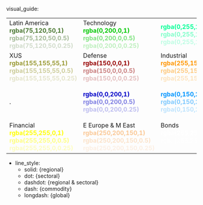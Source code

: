 
visual_guide:


<table>
<tr>
<td>
Latin America <br>
<span style="color:rgba(75,120,50,1); font-weight: bold;">rgba(75,120,50,1)</span><br>
<span style="color:rgba(75,120,50,0.5); font-weight: bold;">rgba(75,120,50,0.5)</span><br>
<span style="color:rgba(75,120,50,0.25); font-weight: bold;">rgba(75,120,50,0.25)</span>
</td>
<td>
Technology <br>
<span style="color:rgba(0,200,0,1); font-weight: bold;">rgba(0,200,0,1)</span><br>
<span style="color:rgba(0,200,0,0.5); font-weight: bold;">rgba(0,200,0,0.5)</span><br>
<span style="color:rgba(0,200,0,0.25); font-weight: bold;">rgba(0,200,0,0.25)</span>
</td>
<td>
<span style="color:rgba(0,255,150,1); font-weight: bold;">rgba(0,255,150,1)</span><br>
<span style="color:rgba(0,255,150,0.5); font-weight: bold;">rgba(0,255,150,0.5)</span><br>
<span style="color:rgba(0,255,150,0.25); font-weight: bold;">rgba(0,255,150,0.25)</span>
</td>
<td> AI <br>
<span style="color:rgba(150,255,0,1); font-weight: bold;">rgba(150,255,0,1)</span><br>
<span style="color:rgba(150,255,0,0.5); font-weight: bold;">rgba(150,255,0,0.5)</span><br>
<span style="color:rgba(150,255,0,0.25); font-weight: bold;">rgba(150,255,0,0.25)</span>
</td>
<td> Communication <br>
<span style="color:rgba(150,255,150,1); font-weight: bold;">rgba(150,255,150,1)</span><br>
<span style="color:rgba(150,255,150,0.5); font-weight: bold;">rgba(150,255,150,0.5)</span><br>
<span style="color:rgba(150,255,150,0.25); font-weight: bold;">rgba(150,255,150,0.25)</span>
</td>
</tr>
<tr>
<td>
XUS <br>
<span style="color:rgba(155,155,55,1); font-weight: bold;">rgba(155,155,55,1)</span><br>
<span style="color:rgba(155,155,55,0.5); font-weight: bold;">rgba(155,155,55,0.5)</span><br>
<span style="color:rgba(155,155,55,0.25); font-weight: bold;">rgba(155,155,55,0.25)</span>
</td>
<td>
Defense <br>
<span style="color:rgba(150,0,0,1); font-weight: bold;">rgba(150,0,0,1)</span><br>
<span style="color:rgba(150,0,0,0.5); font-weight: bold;">rgba(150,0,0,0.5)</span><br>
<span style="color:rgba(150,0,0,0.25); font-weight: bold;">rgba(150,0,0,0.25)</span>
</td>
<td>
Industrial <br>
<span style="color:rgba(255,150,0,1); font-weight: bold;">rgba(255,150,0,1)</span><br>
<span style="color:rgba(255,150,0,0.5); font-weight: bold;">rgba(255,150,0,0.5)</span><br>
<span style="color:rgba(255,150,0,0.25); font-weight: bold;">rgba(255,150,0,0.25)</span>
</td>
<td><span style="color:rgba(255,0,100,1); font-weight: bold;">rgba(255,0,100,1)</span><br>
<span style="color:rgba(255,0,100,0.5); font-weight: bold;">rgba(255,0,100,0.5)</span><br>
<span style="color:rgba(255,0,100,0.25); font-weight: bold;">rgba(255,0,100,0.25)</span>
</td>
<td>
Asia <br>
<span style="color:rgba(255,90,90,1); font-weight: bold;">rgba(255,90,90,1)</span><br>
<span style="color:rgba(255,90,90,0.5); font-weight: bold;">rgba(255,90,90,0.5)</span><br>
<span style="color:rgba(255,90,90,0.25); font-weight: bold;">rgba(255,90,90,0.25)</span>
</td>
</tr>
<tr>
<td>.</td>
<td><span style="color:rgba(0,0,200,1); font-weight: bold;">rgba(0,0,200,1)</span><br>
<span style="color:rgba(0,0,200,0.5); font-weight: bold;">rgba(0,0,200,0.5)</span><br>
<span style="color:rgba(0,0,200,0.25); font-weight: bold;">rgba(0,0,200,0.25)</span>
</td>

<td>

<span style="color:rgba(0,150,255,1); font-weight: bold;">rgba(0,150,255,1)</span><br>
<span style="color:rgba(0,150,255,0.5); font-weight: bold;">rgba(0,150,255,0.5)</span><br>
<span style="color:rgba(0,150,255,0.25); font-weight: bold;">rgba(0,150,255,0.25)</span>
</td>
<td>
Energy <br>
<span style="color:rgba(150,0,255,1); font-weight: bold;">rgba(150,0,255,1)</span><br>
<span style="color:rgba(150,0,255,0.5); font-weight: bold;">rgba(150,0,255,0.5)</span><br>
<span style="color:rgba(150,0,255,0.25); font-weight: bold;">rgba(150,0,255,0.25)</span>
</td>
<td>US <br>
<span style="color:rgba(100,100,200,1); font-weight: bold;">rgba(100,100,200,1)</span><br>
<span style="color:rgba(100,100,200,0.5); font-weight: bold;">rgba(100,100,200,0.5)</span><br>
<span style="color:rgba(100,100,200,0.25); font-weight: bold;">rgba(100,100,200,0.25)</span>
</td>
</tr>
<tr>
<td>
Financial
<span style="color:rgba(255,255,0,1); font-weight: bold;">rgba(255,255,0,1)</span><br>
<span style="color:rgba(255,255,0,0.5); font-weight: bold;">rgba(255,255,0,0.5)</span><br>
<span style="color:rgba(255,255,0,0.25); font-weight: bold;">rgba(255,255,0,0.25)</span>
</td>
<td>
E Europe & M East <br>
<span style="color:rgba(250,200,150,1); font-weight: bold;">rgba(250,200,150,1)</span><br>
<span style="color:rgba(250,200,150,0.5); font-weight: bold;">rgba(250,200,150,0.5)</span><br>
<span style="color:rgba(250,200,150,0.25); font-weight: bold;">rgba(250,200,150,0.25)</span>
</td>
<td>
Bonds <br>
<span style="color:rgba(255,255,255,1); font-weight: bold;">rgba(255,255,255,1)</span><br>
<span style="color:rgba(255,255,255,0.5); font-weight: bold;">rgba(255,255,255,0.5)</span><br>
<span style="color:rgba(255,255,255,0.25); font-weight: bold;">rgba(255,255,255,0.25)</span>
</td>

<td>
Europe <br>
<span style="color:rgba(150,255,255,1); font-weight: bold;">rgba(150,255,255,1)</span><br>
<span style="color:rgba(150,255,255,0.5); font-weight: bold;">rgba(150,255,255,0.5)</span><br>
<span style="color:rgba(150,255,255,0.25); font-weight: bold;">rgba(150,255,255,0.25)</span>
</td>
<td>
Pacific <br>
<span style="color:rgba(0,255,255,1); font-weight: bold;">rgba(0,255,255,1)</span><br>
<span style="color:rgba(0,255,255,0.5); font-weight: bold;">rgba(0,255,255,0.5)</span><br>
<span style="color:rgba(0,255,255,0.25); font-weight: bold;">rgba(0,255,255,0.25)</span>
</td>
</tr>
</table>


- line_style:
    - solid: {regional}
    - dot: {sectoral}
    - dashdot: {regional & sectoral}
    - dash: {commodity}
    - longdash: {global}
